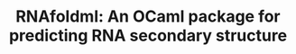 ---
title: "RNAfoldml: An OCaml package for predicting RNA secondary structure"
authors:  Inle Bush, Jan-Paul Ramos-Dávila, Songyu Ye 
type: 
category: project
conf: FP
in: Cornell CS 3110
year: Spring 2022
code_link: https://github.com/jpVinnie/RNAfoldml/
---
